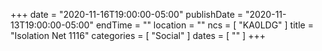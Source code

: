 +++
date = "2020-11-16T19:00:00-05:00"
publishDate = "2020-11-13T19:00:00-05:00"
endTime = ""
location = ""
ncs = [ "KA0LDG" ]
title = "Isolation Net 1116"
categories = [ "Social" ]
dates = [ "" ]
+++
